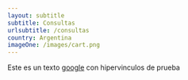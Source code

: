 ```yaml
---
layout: subtitle
subtitle: Consultas
urlsubtitle: /consultas
country: Argentina
imageOne: /images/cart.png
---
```

Este es un texto [google](www.google.com) con hipervinculos de prueba